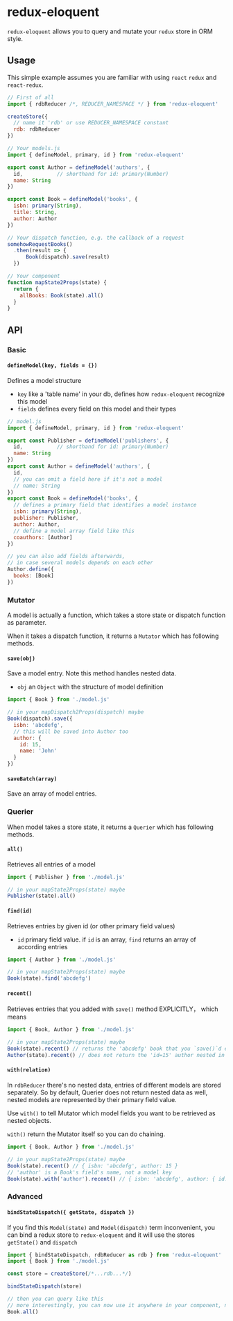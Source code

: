 # redux-eloquent

`redux-eloquent` allows you to query and mutate your `redux` store in ORM style.

## Usage
This simple example assumes you are familiar with using `react` `redux` and `react-redux`.
```js
// First of all
import { rdbReducer /*, REDUCER_NAMESPACE */ } from 'redux-eloquent'

createStore({
  // name it 'rdb' or use REDUCER_NAMESPACE constant
  rdb: rdbReducer
})
```
```js
// Your models.js
import { defineModel, primary, id } from 'redux-eloquent'

export const Author = defineModel('authors', {
  id,           // shorthand for id: primary(Number)
  name: String
})

export const Book = defineModel('books', {
  isbn: primary(String),
  title: String,
  author: Author
})
```
```js
// Your dispatch function, e.g. the callback of a request
somehowRequestBooks()
  .then(result => {
      Book(dispatch).save(result)
  })
```
```js
// Your component
function mapState2Props(state) {
  return {
    allBooks: Book(state).all()
  }
}
```

## API

### Basic

#### `defineModel(key, fields = {})`

Defines a model structure

- `key` like a 'table name' in your db, defines how `redux-eloquent` recognize this model
- `fields` defines every field on this model and their types
```js
// model.js
import { defineModel, primary, id } from 'redux-eloquent'

export const Publisher = defineModel('publishers', {
  id,           // shorthand for id: primary(Number)
  name: String
})
export const Author = defineModel('authors', {
  id,
  // you can omit a field here if it's not a model
  // name: String
})
export const Book = defineModel('books', {
  // defines a primary field that identifies a model instance
  isbn: primary(String),
  publisher: Publisher,
  author: Author,
  // define a model array field like this
  coauthors: [Author]
})

// you can also add fields afterwards,
// in case several models depends on each other
Author.define({
  books: [Book]
})
```

### Mutator

A model is actually a function, which takes a store state or dispatch function as parameter.

When it takes a dispatch function, it returns a `Mutator` which has following methods.

#### `save(obj)`

Save a model entry. Note this method handles nested data.
- `obj` an `Object` with the structure of model definition
```js
import { Book } from './model.js'

// in your mapDispatch2Props(dispatch) maybe
Book(dispatch).save({
  isbn: 'abcdefg',
  // this will be saved into Author too
  author: {
    id: 15,
    name: 'John'
  }
})
```

#### `saveBatch(array)`

Save an array of model entries.


### Querier

When model takes a store state, it returns a `Querier` which has following methods.

#### `all()`

Retrieves all entries of a model
```js
import { Publisher } from './model.js'

// in your mapState2Props(state) maybe
Publisher(state).all()
```

#### `find(id)`

Retrieves entries by given id (or other primary field values)
- `id` primary field value. if `id` is an array, `find` returns an array of according entries
```js
import { Author } from './model.js'

// in your mapState2Props(state) maybe
Book(state).find('abcdefg')
```

#### `recent()`

Retrieves entries that you added with `save()` method EXPLICITLY， which means
```js
import { Book, Author } from './model.js'

// in your mapState2Props(state) maybe
Book(state).recent() // returns the 'abcdefg' book that you `save()`d earlier
Author(state).recent() // does not return the 'id=15' author nested in that book
```

#### `with(relation)`

In `rdbReducer` there's no nested data, entries of different models are stored separately.
So by default, Querier does not return nested data as well, nested models are represented by their primary field value.

Use `with()` to tell Mutator which model fields you want to be retrieved as nested objects.

`with()` return the Mutator itself so you can do chaining.
```js
import { Book, Author } from './model.js'

// in your mapState2Props(state) maybe
Book(state).recent() // { isbn: 'abcdefg', author: 15 }
// 'author' is a Book's field's name, not a model key
Book(state).with('author').recent() // { isbn: 'abcdefg', author: { id: 15, name: 'John' }}
```

### Advanced

#### `bindStateDispatch({ getState, dispatch })`

If you find this `Model(state)` and `Model(dispatch)` term inconvenient, 
you can bind a redux store to `redux-eloquent` and it will use the stores `getState()` and `dispatch`

```js
import { bindStateDispatch, rdbReducer as rdb } from 'redux-eloquent'
import { Book } from './model.js'

const store = createStore(/*...rdb...*/)

bindStateDispatch(store)

// then you can query like this
// more interestingly, you can now use it anywhere in your component, not only in mapState2Props
Book.all()
```
